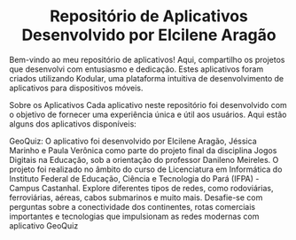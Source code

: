 <h1 align="center"> Repositório de Aplicativos Desenvolvido por Elcilene Aragão </h1>

Bem-vindo ao meu repositório de aplicativos! Aqui, compartilho os projetos que desenvolvi com entusiasmo e dedicação. Estes aplicativos foram criados utilizando Kodular, uma plataforma intuitiva de desenvolvimento de aplicativos para dispositivos móveis.

Sobre os Aplicativos
Cada aplicativo neste repositório foi desenvolvido com o objetivo de fornecer uma experiência única e útil aos usuários. Aqui estão alguns dos aplicativos disponíveis:

GeoQuiz: O aplicativo foi desenvolvido por Elcilene Aragão, Jéssica Marinho e Paula Verônica como parte do projeto final da disciplina Jogos Digitais na Educação, sob a orientação do professor Danileno Meireles. O projeto foi realizado no âmbito do curso de Licenciatura em Informática do Instituto Federal de Educação, Ciência e Tecnologia do Pará (IFPA) - Campus Castanhal.
Explore diferentes tipos de redes, como rodoviárias, ferroviárias, aéreas, cabos submarinos e muito mais. Desafie-se com perguntas sobre a conectividade dos continentes, rotas comerciais importantes e tecnologias que impulsionam as redes modernas com aplicativo GeoQuiz









